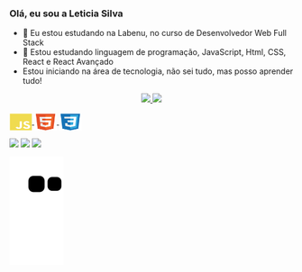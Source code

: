 ### Olá, eu sou a Leticia Silva



- 🔭 Eu estou estudando na Labenu, no curso de Desenvolvedor Web Full Stack
- 🌱 Estou estudando linguagem de programação, JavaScript, Html, CSS, React e React Avançado
- Estou iniciando na área de tecnologia, não sei tudo, mas posso aprender tudo!

<div align="center">
  <a href="https://github.com/letikayo">
  <img height="140em" src="https://github-readme-stats.vercel.app/api?username=letikayo&show_icons=true&theme=dracula&include_all_commits=true&count_private=true"/>
  <img height="140em" src="https://github-readme-stats.vercel.app/api/top-langs/?username=letikayo&layout=compact&langs_count=7&theme=dracula"/>
</div>
<div style="display: inline_block"><br>
  <img align="center" alt="leti-Js" height="30" width="40" src="https://raw.githubusercontent.com/devicons/devicon/master/icons/javascript/javascript-plain.svg">
   <img align="center" alt="leti-HTML" height="30" width="40" src="https://raw.githubusercontent.com/devicons/devicon/master/icons/html5/html5-original.svg">
  <img align="center" alt="leti-CSS" height="30" width="40" src="https://raw.githubusercontent.com/devicons/devicon/master/icons/css3/css3-original.svg">
 </div>
  
<div> 
  
   <a href="https://instagram.com/letimarts" target="_blank"><img src="https://img.shields.io/badge/-Instagram-%23E4405F?style=for-the-badge&logo=instagram&logoColor=white" target="_blank"></a>
   <a href = "mailto:leticia.silva472030@gmail.com"><img src="https://img.shields.io/badge/-Gmail-%23333?style=for-the-badge&logo=gmail&logoColor=white" target="_blank"></a>
  <a href="https://www.linkedin.com/in/silvaleticia" target="_blank"><img src="https://img.shields.io/badge/-LinkedIn-%230077B5?style=for-the-badge&logo=linkedin&logoColor=white" target="_blank"></a> 
 
  ![Snake animation](https://github.com/rafaballerini/rafaballerini/blob/output/github-contribution-grid-snake.svg)
 
</div>
